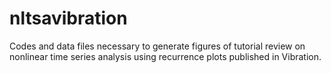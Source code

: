 # nltsavibration

Codes and data files necessary to generate figures of tutorial review on nonlinear time series analysis using recurrence plots published in Vibration.